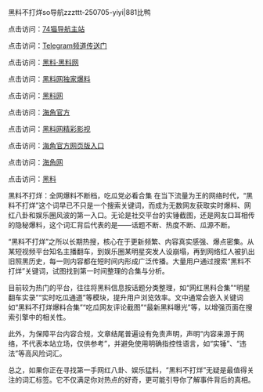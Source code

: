 黑料不打烊so导航zzzttt-250705-yiyi|881比鸭

点击访问：<a href="https://74mao.com/">74猫导航主站</a>

点击访问：<a href="https://74mao.com/">Telegram频道传送门</a>

点击访问：<a href="https://heiliaolvzlu3.pages.dev">黑料·黑料网</a>

点击访问：<a href="https://heiliaoyvnrda.pages.dev">黑料网独家爆料</a>

点击访问：<a href="https://ert-6he.pages.dev/">黑料网</a>

点击访问：<a href="https://sdfsh.pages.dev/">海角官方</a>

点击访问：<a href="https://sdbsd.pages.dev/">黑料网精彩影视</a>

点击访问：<a href="https://gdas.pages.dev/">海角官方网页版入口</a>

点击访问：<a href="https://qfwfg.pages.dev/">海角网</a>

点击访问：<a href="https://qfwfg.pages.dev/">黑料</a>

黑料不打烊：全网爆料不断档，吃瓜党必看合集
在当下流量为王的网络时代，“黑料不打烊”这个词早已不只是一个搜索关键词，而成为无数网友获取实时爆料、网红八卦和娱乐圈风波的第一入口。无论是社交平台的实锤截图，还是网友口耳相传的隐秘爆料，这个词汇背后代表的是——话题不断、热度不断、瓜源不断。

“黑料不打烊”之所以长期热搜，核心在于更新频繁、内容真实感强、爆点密集。从某短视频平台知名主播翻车，到娱乐圈某明星突发人设崩塌，再到网络红人被扒出旧照黑历史，每一则内容都在短时间内形成广泛传播。大量用户通过搜索“黑料不打烊”关键词，试图找到第一时间整理的合集与分析。

目前较为热门的平台，往往将黑料信息按话题分类整理，如“网红黑料合集”“明星翻车实录”“实时吃瓜通道”等模块，提升用户浏览效率。文中通常会嵌入关键词如“黑料不打烊爆料合集”“吃瓜网友评论截图”“最新黑料曝光”等，以增强页面在搜索引擎中的相关性。

此外，为保障平台内容合规，文章结尾普遍设有免责声明，声明“内容来源于网络，不代表本站立场，仅供参考”，并避免使用明确指控性语言，如“实锤”、“违法”等高风险词汇。

总之，如果你正在寻找第一手网红八卦、娱乐猛料，“黑料不打烊”无疑是最值得关注的词汇标签。它不仅满足你对热点的好奇，更可能引导你了解事件背后的真相。
